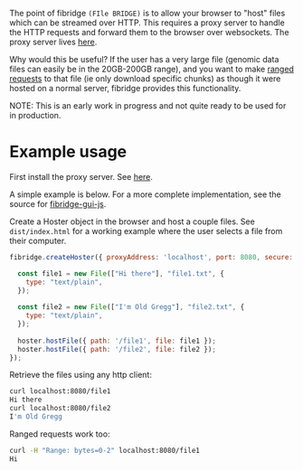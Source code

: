 The point of fibridge `(FIle BRIDGE)` is to allow your browser to "host" files
which can be streamed over HTTP. This requires a proxy server to handle the
HTTP requests and forward them to the browser over websockets. The proxy server
lives
[here](https://github.com/anderspitman/fibridge-proxy).

Why would this be useful? If the user has a very large file (genomic data files
can easily be in the 20GB-200GB range), and you want to make
[ranged requests](https://developer.mozilla.org/en-US/docs/Web/HTTP/Range_requests)
to that file (ie only download specific chunks) as though it were hosted on a
normal server, fibridge provides this functionality.

NOTE: This is an early work in progress and not quite ready to be used for
in production.

# Example usage

First install the proxy server. See [here](https://github.com/anderspitman/fibridge-proxy-rs).

A simple example is below. For a more complete implementation, see the source for
[fibridge-gui-js](https://github.com/anderspitman/fibridge-gui-js).

Create a Hoster object in the browser and host a couple files.  See
`dist/index.html` for a working example where the user selects a file from
their computer.

```javascript
fibridge.createHoster({ proxyAddress: 'localhost', port: 8080, secure: false }).then((hoster) => {

  const file1 = new File(["Hi there"], "file1.txt", {
    type: "text/plain",
  });
  
  const file2 = new File(["I'm Old Gregg"], "file2.txt", {
    type: "text/plain",
  });
  
  hoster.hostFile({ path: '/file1', file: file1 });
  hoster.hostFile({ path: '/file2', file: file2 });
});
```

Retrieve the files using any http client:
```bash
curl localhost:8080/file1
Hi there
curl localhost:8080/file2
I'm Old Gregg
```

Ranged requests work too:
```bash
curl -H "Range: bytes=0-2" localhost:8080/file1
Hi
```

